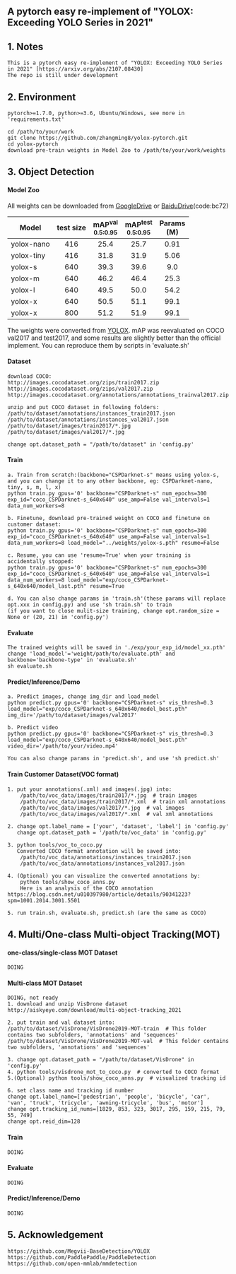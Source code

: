 ## A pytorch easy re-implement of "YOLOX: Exceeding YOLO Series in 2021"

## 1. Notes
    This is a pytorch easy re-implement of "YOLOX: Exceeding YOLO Series in 2021" [https://arxiv.org/abs/2107.08430]
    The repo is still under development

## 2. Environment
    pytorch>=1.7.0, python>=3.6, Ubuntu/Windows, see more in 'requirements.txt'
    
    cd /path/to/your/work
    git clone https://github.com/zhangming8/yolox-pytorch.git
    cd yolox-pytorch
    download pre-train weights in Model Zoo to /path/to/your/work/weights

## 3. Object Detection

#### Model Zoo

All weights can be downloaded from [GoogleDrive](https://drive.google.com/drive/folders/1qEMLzikH5JwRNRoHpeCa6BJBeSQ6xXCH?usp=sharing) or [BaiduDrive](https://pan.baidu.com/s/1UsbdnyVwRJhr9Vy1tmJLeQ)(code:bc72)

|Model      |test size  |mAP<sup>val<br>0.5:0.95 |mAP<sup>test<br>0.5:0.95 | Params<br>(M) |
| ------    |:---:      |:---:                   | :---:                   |:---:          |
|yolox-nano |416        |25.4                    |25.7                     |0.91           |
|yolox-tiny |416        |31.8                    |31.9                     |5.06           |
|yolox-s    |640        |39.3                    |39.6                     |9.0            |
|yolox-m    |640        |46.2                    |46.4                     |25.3           |
|yolox-l    |640        |49.5                    |50.0                     |54.2           |
|yolox-x    |640        |50.5                    |51.1                     |99.1           |
|yolox-x    |800        |51.2                    |51.9                     |99.1           |

The weights were converted from [YOLOX](https://github.com/Megvii-BaseDetection/YOLOX). mAP was reevaluated on COCO val2017 and test2017, and some results are slightly better than the official implement. You can reproduce them by scripts in 'evaluate.sh'

#### Dataset
    download COCO:
    http://images.cocodataset.org/zips/train2017.zip
    http://images.cocodataset.org/zips/val2017.zip
    http://images.cocodataset.org/annotations/annotations_trainval2017.zip
    
    unzip and put COCO dataset in following folders:
    /path/to/dataset/annotations/instances_train2017.json
    /path/to/dataset/annotations/instances_val2017.json
    /path/to/dataset/images/train2017/*.jpg
    /path/to/dataset/images/val2017/*.jpg
    
    change opt.dataset_path = "/path/to/dataset" in 'config.py'

#### Train
    
    a. Train from scratch:(backbone="CSPDarknet-s" means using yolox-s, and you can change it to any other backbone, eg: CSPDarknet-nano, tiny, s, m, l, x)
    python train.py gpus='0' backbone="CSPDarknet-s" num_epochs=300 exp_id="coco_CSPDarknet-s_640x640" use_amp=False val_intervals=1 data_num_workers=8
    
    b. Finetune, download pre-trained weight on COCO and finetune on customer dataset:
    python train.py gpus='0' backbone="CSPDarknet-s" num_epochs=300 exp_id="coco_CSPDarknet-s_640x640" use_amp=False val_intervals=1 data_num_workers=8 load_model="../weights/yolox-s.pth" resume=False
    
    c. Resume, you can use 'resume=True' when your training is accidentally stopped:
    python train.py gpus='0' backbone="CSPDarknet-s" num_epochs=300 exp_id="coco_CSPDarknet-s_640x640" use_amp=False val_intervals=1 data_num_workers=8 load_model="exp/coco_CSPDarknet-s_640x640/model_last.pth" resume=True
    
    d. You can also change params in 'train.sh'(these params will replace opt.xxx in config.py) and use 'sh train.sh' to train
    (if you want to close mulit-size training, change opt.random_size = None or (20, 21) in 'config.py')
    
#### Evaluate

    The trained weights will be saved in './exp/your_exp_id/model_xx.pth'
    change 'load_model'='weight/path/to/evaluate.pth' and backbone='backbone-type' in 'evaluate.sh'
    sh evaluate.sh
    
#### Predict/Inference/Demo
    
    a. Predict images, change img_dir and load_model
    python predict.py gpus='0' backbone="CSPDarknet-s" vis_thresh=0.3 load_model="exp/coco_CSPDarknet-s_640x640/model_best.pth" img_dir='/path/to/dataset/images/val2017'
    
    b. Predict video
    python predict.py gpus='0' backbone="CSPDarknet-s" vis_thresh=0.3 load_model="exp/coco_CSPDarknet-s_640x640/model_best.pth" video_dir='/path/to/your/video.mp4'
    
    You can also change params in 'predict.sh', and use 'sh predict.sh'

#### Train Customer Dataset(VOC format)
    
    1. put your annotations(.xml) and images(.jpg) into:
        /path/to/voc_data/images/train2017/*.jpg  # train images
        /path/to/voc_data/images/train2017/*.xml  # train xml annotations
        /path/to/voc_data/images/val2017/*.jpg  # val images
        /path/to/voc_data/images/val2017/*.xml  # val xml annotations

    2. change opt.label_name = ['your', 'dataset', 'label'] in 'config.py'
       change opt.dataset_path = '/path/to/voc_data' in 'config.py'

    3. python tools/voc_to_coco.py
       Converted COCO format annotation will be saved into:
        /path/to/voc_data/annotations/instances_train2017.json
        /path/to/voc_data/annotations/instances_val2017.json
    
    4. (Optional) you can visualize the converted annotations by:
        python tools/show_coco_anns.py
        Here is an analysis of the COCO annotation https://blog.csdn.net/u010397980/article/details/90341223?spm=1001.2014.3001.5501
    
    5. run train.sh, evaluate.sh, predict.sh (are the same as COCO)

## 4. Multi/One-class Multi-object Tracking(MOT)

#### one-class/single-class MOT Dataset
    DOING

#### Multi-class MOT Dataset
    DOING, not ready
    1. download and unzip VisDrone dataset http://aiskyeye.com/download/multi-object-tracking_2021
    
    2. put train and val dataset into:
    /path/to/dataset/VisDrone/VisDrone2019-MOT-train  # This folder contains two subfolders, 'annotations' and 'sequences'
    /path/to/dataset/VisDrone/VisDrone2019-MOT-val  # This folder contains two subfolders, 'annotations' and 'sequences'
    
    3. change opt.dataset_path = "/path/to/dataset/VisDrone" in 'config.py'
    4. python tools/visdrone_mot_to_coco.py  # converted to COCO format
    5.(Optional) python tools/show_coco_anns.py  # visualized tracking id
    
    6. set class name and tracking id number
    change opt.label_name=['pedestrian', 'people', 'bicycle', 'car', 'van', 'truck', 'tricycle', 'awning-tricycle', 'bus', 'motor']
    change opt.tracking_id_nums=[1829, 853, 323, 3017, 295, 159, 215, 79, 55, 749]
    change opt.reid_dim=128

#### Train
    DOING

#### Evaluate
    DOING

#### Predict/Inference/Demo
    DOING

## 5. Acknowledgement
    https://github.com/Megvii-BaseDetection/YOLOX
    https://github.com/PaddlePaddle/PaddleDetection
    https://github.com/open-mmlab/mmdetection
